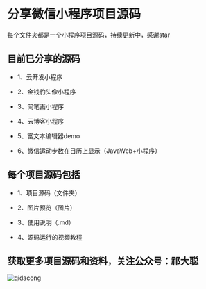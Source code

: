 
# 分享微信小程序项目源码

每个文件夹都是一个小程序项目源码，持续更新中，感谢star

## 目前已分享的源码

- 1、云开发小程序

- 2、金钱豹头像小程序

- 3、简笔画小程序

- 4、云博客小程序

- 5、富文本编辑器demo

- 6、微信运动步数在日历上显示（JavaWeb+小程序）


## 每个项目源码包括

- 1、项目源码（文件夹）

- 2、图片预览（图片）

- 3、使用说明（.md）

- 4、源码运行的视频教程


## 获取更多项目源码和资料，关注公众号：祁大聪 

![qidacong](https://cdn.jsdelivr.net/gh/qidacong/blob-img@master/20220520/qidacong.4z0s3ud9vm80.webp)


